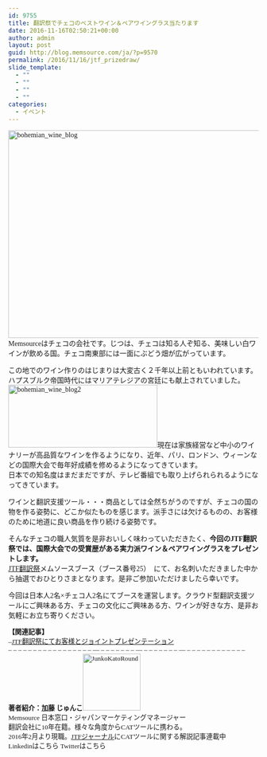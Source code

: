 ```yaml
---
id: 9755
title: 翻訳祭でチェコのベストワイン＆ペアワイングラス当たります
date: 2016-11-16T02:50:21+00:00
author: admin
layout: post
guid: http://blog.memsource.com/ja/?p=9570
permalink: /2016/11/16/jtf_prizedraw/
slide_template:
  - ""
  - ""
  - ""
  - ""
categories:
  - イベント
---
```

<div style="font-family: 'メイリオ', Meiryo, 'ヒラギノ角ゴ Pro W3';">
  <a href="/wp-content/uploads/2016/11/bohemian_wine_blog.jpg"><img class="size-full wp-image-9584 aligncenter" src="/wp-content/uploads/2016/11/bohemian_wine_blog.jpg" alt="bohemian_wine_blog" width="557" height="417" data-id="9584" /></a>Memsourceはチェコの会社です。じつは、チェコは知る人ぞ知る、美味しい白ワインが飲める国。チェコ南東部には一面にぶどう畑が広がっています。<br /> <!--more--></p> 
  
  <p>
    この地でのワイン作りのはじまりは大変古く２千年以上前ともいわれています。ハプスブルク帝国時代にはマリアテレジアの宮廷にも献上されていました。<img class="size-medium wp-image-9589 alignright" src="/wp-content/uploads/2016/11/bohemian_wine_blog2-300x126.jpg" alt="bohemian_wine_blog2" width="300" height="126" data-id="9589" />現在は家族経営など中小のワイナリーが高品質なワインを作るようになり、近年、パリ、ロンドン、ウィーンなどの国際大会で毎年好成績を修めるようになってきています。<br /> 日本での知名度はまだまだですが、テレビ番組でも取り上げられられるようになってきています。
  </p>
  
  <p>
    ワインと翻訳支援ツール・・・商品としては全然ちがうのですが、チェコの国の物を作る姿勢に、どこか似たものを感じます。派手さには欠けるものの、お客様のために地道に良い商品を作り続ける姿勢です。
  </p>
  
  <p>
    そんなチェコの職人気質を是非おいしく味わっていただきたく、<strong>今回のJTF翻訳祭では、国際大会での受賞歴がある実力派ワイン＆ペアワイングラスをプレゼントします。</strong><br /> <a href="https://www.jtf.jp/festival/festival_top.do" target="_blank">JTF翻訳祭</a>メムソースブース（ブース番号25）　にて、お名刺いただきました中から抽選でおひとりさまとなります。是非ご参加いただけましたら幸いです。
  </p>
  
  <p>
    今回は日本人2名×チェコ人2名にてブースを運営します。クラウド型翻訳支援ツールにご興味ある方、チェコの文化にご興味ある方、ワインが好きな方、是非お気軽にお立ち寄りください。
  </p>
  
  <div style="font-size:10pt;">
    <strong>【関連記事】</strong><br /> &#8211;<a href="/ja/26th-jtf-fest/" target="_blank">JTF翻訳祭にてお客様とジョイントプレゼンテーション</a>
  </div>
  
  <div style="font-size:10pt;">
    &#8211; &#8211; &#8211; &#8211; &#8211; &#8211; &#8211; &#8211; &#8211; &#8211; &#8211; &#8211; &#8211; &#8211; &#8211; &#8211; &#8211; &#8212; &#8211; &#8211; &#8211; &#8211; &#8211; &#8211; &#8211; &#8212; &#8211; &#8211; &#8211; &#8211; &#8211; &#8211; &#8211; &#8212; &#8211; &#8211; &#8211; &#8211; &#8211; &#8211; &#8211; &#8211; &#8211; &#8211; &#8211; &#8211;<br /> <strong>著者紹介：加藤 じゅんこ</strong><a href="/wp-content/uploads/2016/04/JunkoKatoRound.jpg"><img class=" size-full wp-image-6898 alignleft" src="/wp-content/uploads/2016/04/JunkoKatoRound.jpg" alt="JunkoKatoRound" width="116" height="114" data-id="6898" /></a><br /> Memsource 日本窓口・ジャパンマーケティングマネージャー<br /> 翻訳会社に10年在籍。様々な角度からCATツールに携わる。<br /> 2016年2月より現職。<a href="http://journal.jtf.jp/" target="_blank">JTFジャーナル</a>にCATツールに関する解説記事連載中<br /> Linkedinはこちら Twitterはこちら
  </div>